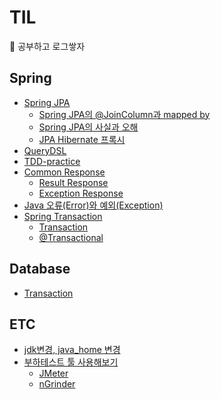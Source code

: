 # TIL
🍞 공부하고 로그쌓자


## Spring
- [Spring JPA](https://github.com/2eungwoo/TIL/tree/main/Spring/Spring%20JPA)
  - [Spring JPA의 @JoinColumn과 mapped by](https://github.com/2eungwoo/TIL/blob/main/Spring/Spring%20JPA/JPA%EC%9D%98%20%40JoinColumn%EA%B3%BC%20mapped%20by/JPA%EC%9D%98%20%40JoinColumn%EA%B3%BC%20mapped%20by.md)
  - [Spring JPA의 사실과 오해](https://github.com/2eungwoo/TIL/tree/main/Spring/Spring%20JPA/Spring%20JPA%EC%9D%98%20%EC%82%AC%EC%8B%A4%EA%B3%BC%20%EC%98%A4%ED%95%B4)
  - [JPA Hibernate 프록시](https://github.com/2eungwoo/TIL/blob/main/Spring/Spring%20JPA/JPA%20Hibernate%20%ED%94%84%EB%A1%9D%EC%8B%9C/JPA%20Hibernate%20%ED%94%84%EB%A1%9D%EC%8B%9C.md)
- [QueryDSL](https://github.com/2eungwoo/TIL/tree/main/Spring/QueryDSL/QueryDSL.md)
- [TDD-practice](https://github.com/2eungwoo/TIL/blob/main/Spring/TDD/TDD.md)
- [Common Response](https://github.com/2eungwoo/TIL/tree/main/Spring/Common-Response)
  - [Result Response](https://github.com/2eungwoo/TIL/blob/main/Spring/Common-Response/Result%20Response.md)
  - [Exception Response](https://github.com/2eungwoo/TIL/blob/main/Spring/Common-Response/Exception%20Response.md)
- [Java 오류(Error)와 예외(Exception)](https://github.com/2eungwoo/TIL/blob/main/Spring/Java%20%EC%98%A4%EB%A5%98(Error)%EC%99%80%20%EC%98%88%EC%99%B8(Exception)/Java%20%EC%98%A4%EB%A5%98(Error)%EC%99%80%20%EC%98%88%EC%99%B8(Exception).md)
- [Spring Transaction](https://github.com/2eungwoo/TIL/tree/main/Spring/Spring%20Transaction)
  - [Transaction](https://github.com/2eungwoo/TIL/blob/main/Spring/Spring%20Transaction/Transaction/Transaction.md)
  - [@Transactional](https://github.com/2eungwoo/TIL/blob/main/Spring/Spring%20Transaction/%40Transactional/%40Transactional.md)

## Database
- [Transaction](https://github.com/2eungwoo/TIL/blob/main/Database/Transaction/Transaction.md)

## ETC
- [jdk변경, java_home 변경](https://github.com/2eungwoo/TIL/blob/main/ETC/JDK%2C%20JAVA_HOME%20%EB%B3%80%EA%B2%BD/JDK%2C%20JAVA_HOME%20%EB%B3%80%EA%B2%BD.md)
- [부하테스트 툴 사용해보기](https://github.com/2eungwoo/TIL/tree/main/ETC/%EB%B6%80%ED%95%98%ED%85%8C%EC%8A%A4%ED%8A%B8)
  - [JMeter](https://github.com/2eungwoo/TIL/blob/main/ETC/%EB%B6%80%ED%95%98%ED%85%8C%EC%8A%A4%ED%8A%B8/JMeter.md)
  - [nGrinder](https://github.com/2eungwoo/TIL/blob/main/ETC/%EB%B6%80%ED%95%98%ED%85%8C%EC%8A%A4%ED%8A%B8/nGrinder.md)
